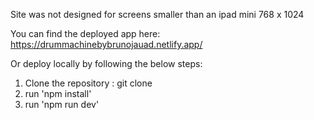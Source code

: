 Site was not designed for screens smaller than an ipad mini 768 x 1024

You can find the deployed app here: https://drummachinebybrunojauad.netlify.app/

Or deploy locally by following the below steps:

1. Clone the repository : git clone
2. run 'npm install'
3. run 'npm run dev'

